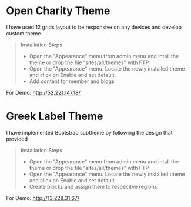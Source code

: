 # Open Charity Theme
I have used 12 grids layout to be responsive on any devices and develop custom theme


> Installation Steps
> - Open the "Appearance" menu from admin menu and intall the theme or drop the file “sites/all/themes” with FTP
> - Open the "Appearance" menu. Locate the newly installed theme and click on Enable and set default.
> - Add content for member and blogs

For Demo: http://52.221.147.18/

# Greek Label Theme

I have implemented Bootstrap subtheme by following the design that provided 

> Installation Steps
> - Open the "Appearance" menu from admin menu and intall the theme or drop the file “sites/all/themes” with FTP
> - Open the "Appearance" menu. Locate the newly installed theme and click on Enable and set default.
> - Create blocks and assign them to respecitve regions

For Demo: http://13.228.31.67/
